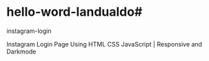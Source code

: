 # hello-word-landualdo# 

instagram-login

Instagram Login Page Using HTML CSS JavaScript | Responsive and Darkmode
